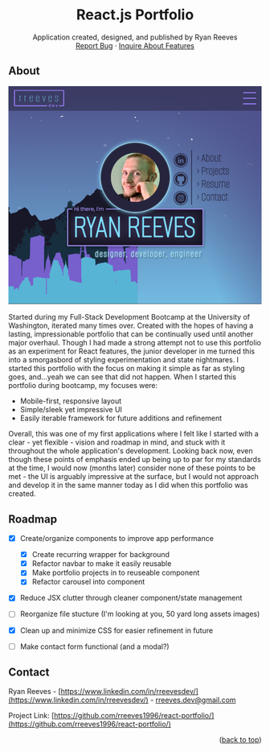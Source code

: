 <a name="readme-top"></a>

<div align="center">
<h1 align="center">React.js Portfolio</h1>

  <p align="center">
    Application created, designed, and published by Ryan Reeves
    <br />
    <a href="https://github.com/rreeves1996/react-portfolio/issues">Report Bug</a>
    ·
    <a href="https://github.com/rreeves1996/react-portfolio/features">Inquire About Features</a>
  </p>
</div>


## About

<img src='./Capture.PNG' alt='screenshot' width="600">

Started during my Full-Stack Development Bootcamp at the University of Washington, iterated many times over. Created with the hopes of having a lasting, impressionable portfolio that can be continually used until another major overhaul.
Though I had made a strong attempt not to use this portfolio as an experiment for React features, the junior developer in me turned this into a smorgasbord of styling experimentation and state nightmares. I started this portfolio with the focus on making it simple as far as styling goes, and...yeah we can see that did not happen. When I started this portfolio during bootcamp, my focuses were:
* Mobile-first, responsive layout
* Simple/sleek yet impressive UI
* Easily iterable framework for future additions and refinement

Overall, this was one of my first applications where I felt like I started with a clear - yet flexible - vision and roadmap in mind, and stuck with it throughout the whole application's development. Looking back now, even though these points of emphasis ended up being up to par for my standards at the time, I would now (months later) consider none of these points to be met - the UI is arguably impressive at the surface, but I would not approach and develop it in the same manner today as I did when this portfolio was created.


## Roadmap

- [x] Create/organize components to improve app performance
    - [x] Create recurring wrapper for background
    - [x] Refactor navbar to make it easily reusable
    - [x] Make portfolio projects in to reuseable component
    - [x] Refactor carousel into component
- [x] Reduce JSX clutter through cleaner component/state management
- [ ] Reorganize file stucture (I'm looking at you, 50 yard long assets images)
- [x] Clean up and minimize CSS for easier refinement in future
- [ ] Make contact form functional (and a modal?)


## Contact

Ryan Reeves - [https://www.linkedin.com/in/rreevesdev/](https://www.linkedin.com/in/rreevesdev/) - rreeves.dev@gmail.com

Project Link: [https://github.com/rreeves1996/react-portfolio/](https://github.com/rreeves1996/react-portfolio/)

<p align="right">(<a href="#readme-top">back to top</a>)</p>
